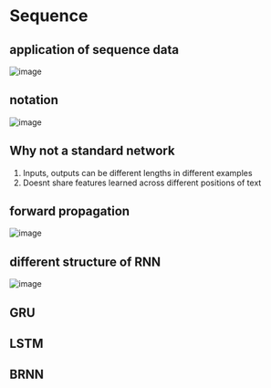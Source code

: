 # Sequence
## application of sequence data
![image](https://user-images.githubusercontent.com/71109255/125179720-89e2b180-e223-11eb-87ae-c1ec67275e93.png)

## notation
![image](https://user-images.githubusercontent.com/71109255/125179870-76384a80-e225-11eb-9ba9-511064404f65.png)

## Why not a standard network
1. Inputs, outputs can be different lengths in different examples
2. Doesnt share features learned across different positions of text

## forward propagation
![image](https://user-images.githubusercontent.com/71109255/125180118-ca90f980-e228-11eb-9f74-3cf0f381b603.png)

## different structure of RNN
![image](https://user-images.githubusercontent.com/71109255/125184569-6a627d80-e251-11eb-96d6-d3989930718a.png)

## GRU

## LSTM

## BRNN

